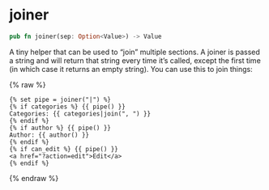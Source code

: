 # joiner

```rust
pub fn joiner(sep: Option<Value>) -> Value
```

A tiny helper that can be used to “join” multiple sections.  A
joiner is passed a string and will return that string every time
it’s called, except the first time (in which case it returns an
empty string). You can use this to join things:

{% raw %}
```jinja
{% set pipe = joiner("|") %}
{% if categories %} {{ pipe() }}
Categories: {{ categories|join(", ") }}
{% endif %}
{% if author %} {{ pipe() }}
Author: {{ author() }}
{% endif %}
{% if can_edit %} {{ pipe() }}
<a href="?action=edit">Edit</a>
{% endif %}
```
{% endraw %}
